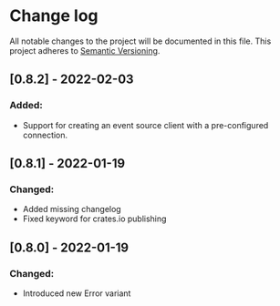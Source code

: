 # Change log

All notable changes to the project will be documented in this file. This project adheres to [Semantic Versioning](http://semver.org).

## [0.8.2] - 2022-02-03
### Added:
- Support for creating an event source client with a pre-configured connection.

## [0.8.1] - 2022-01-19
### Changed:
- Added missing changelog
- Fixed keyword for crates.io publishing

## [0.8.0] - 2022-01-19
### Changed:
- Introduced new Error variant
